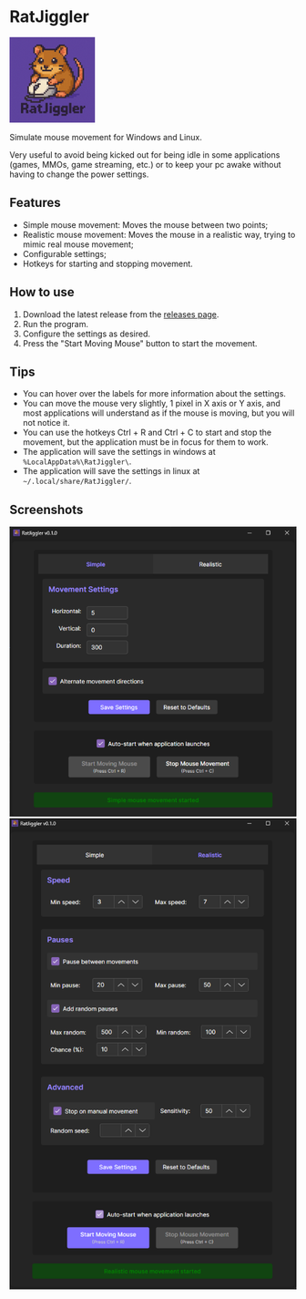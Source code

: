 # RatJiggler
[<img src="./src/RatJiggler/Assets/logo.png" width="150" />](./src/RatJiggler/Assets/logo.ico) 

Simulate mouse movement for Windows and Linux.

Very useful to avoid being kicked out for being idle in some applications (games, MMOs, game streaming, etc.)
or to keep your pc awake without having to change the power settings.

## Features

- Simple mouse movement: Moves the mouse between two points;
- Realistic mouse movement: Moves the mouse in a realistic way, trying to mimic real mouse movement;
- Configurable settings;
- Hotkeys for starting and stopping movement.

## How to use

1. Download the latest release from the [releases page](https://github.com/adleywd/RatJiggler/releases).
2. Run the program.
3. Configure the settings as desired.
4. Press the "Start Moving Mouse" button to start the movement.

## Tips

- You can hover over the labels for more information about the settings.
- You can move the mouse very slightly, 1 pixel in X axis or Y axis, and most applications will understand as if the mouse is moving, but you will not notice it.
- You can use the hotkeys Ctrl + R and Ctrl + C to start and stop the movement, but the application must be in focus for them to work.
- The application will save the settings in windows at `%LocalAppData%\RatJiggler\`.
- The application will save the settings in linux at `~/.local/share/RatJiggler/`.

## Screenshots
![screenshot1.png](./assets/screenshot1.png)
![screenshot2.png](./assets/screenshot2.png)
